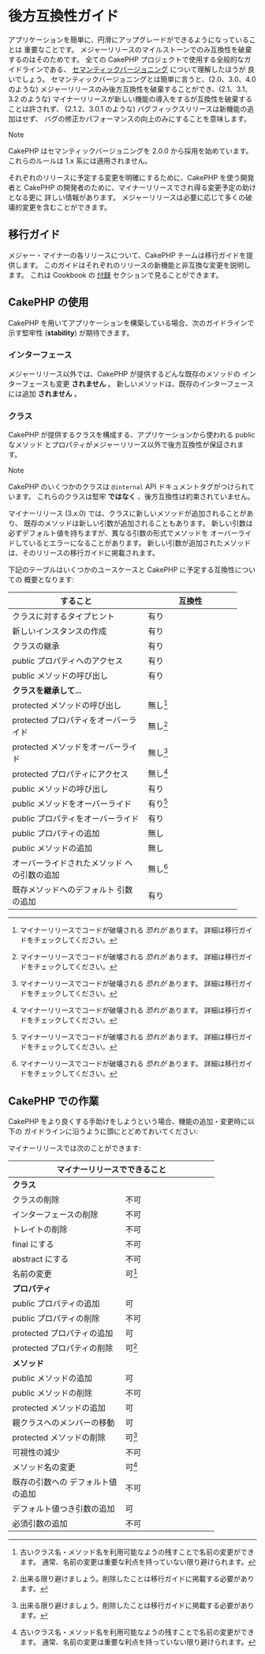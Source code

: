 # 後方互換性ガイド

アプリケーションを簡単に、円滑にアップグレードができるようになっていることは
重要なことです。
メジャーリリースのマイルストーンでのみ互換性を破棄するのはそのためです。
全ての CakePHP プロジェクトで使用する全般的なガイドラインである、
[セマンティックバージョニング](https://semver.org/) について理解したほうが
良いでしょう。
セマンティックバージョニングとは簡単に言うと、(2.0、3.0、4.0 のような)
メジャーリリースのみ後方互換性を破棄することができ、(2.1、3.1、3.2 のような)
マイナーリリースが新しい機能の導入をするが互換性を破棄することは許されず、
(2.1.2、3.0.1 のような) バグフィックスリリースは新機能の追加はせず、
バグの修正かパフォーマンスの向上のみにすることを意味します。

> [!NOTE]
> CakePHP はセマンティックバージョニングを 2.0.0 から採用を始めています。
> これらのルールは 1.x 系には適用されません。

それぞれのリリースに予定する変更を明確にするために、CakePHP を使う開発者と
CakePHP の開発者のために、マイナーリリースでされ得る変更予定の助けとなる更に
詳しい情報があります。
メジャーリリースは必要に応じて多くの破壊的変更を含むことができます。

## 移行ガイド

メジャー・マイナーの各リリースについて、CakePHP チームは移行ガイドを提供します。
このガイドはそれぞれのリリースの新機能と非互換な変更を説明します。
これは Cookbook の [付録](../appendices) セクションで見ることができます。

## CakePHP の使用

CakePHP を用いてアプリケーションを構築している場合、次のガイドラインで示す堅牢性
(**stability**) が期待できます。

### インターフェース

メジャーリリース以外では、CakePHP が提供するどんな既存のメソッドの
インターフェースも変更 **されません** 。
新しいメソッドは、既存のインターフェースには追加 **されません** 。

### クラス

CakePHP が提供するクラスを構成する、アプリケーションから使われる public なメソッド
とプロパティがメジャーリリース以外で後方互換性が保証されます。

> [!NOTE]
> CakePHP のいくつかのクラスは `@internal` API ドキュメントタグがつけられています。
> これらのクラスは堅牢 **ではなく** 、後方互換性は約束されていません。

マイナーリリース (3.x.0) では、クラスに新しいメソッドが追加されることがあり、
既存のメソッドは新しい引数が追加されることもあります。
新しい引数は必ずデフォルト値を持ちますが、異なる引数の形式でメソッドを
オーバーライドしているとエラーになることがあります。
新しい引数が追加されたメソッドは、そのリリースの移行ガイドに掲載されます。

下記のテーブルはいくつかのユースケースと CakePHP に予定する互換性についての
概要となります:

<table style="width:92%;">
<colgroup>
<col style="width: 54%" />
<col style="width: 37%" />
</colgroup>
<thead>
<tr>
<th>すること</th>
<th>互換性</th>
</tr>
</thead>
<tbody>
<tr>
<td>クラスに対するタイプヒント</td>
<td>有り</td>
</tr>
<tr>
<td>新しいインスタンスの作成</td>
<td>有り</td>
</tr>
<tr>
<td>クラスの継承</td>
<td>有り</td>
</tr>
<tr>
<td>public プロパティへのアクセス</td>
<td>有り</td>
</tr>
<tr>
<td>public メソッドの呼び出し</td>
<td>有り</td>
</tr>
<tr>
<td colspan="2"><strong>クラスを継承して...</strong></td>
</tr>
<tr>
<td>protected メソッドの呼び出し</td>
<td>無し<a href="#fn1" class="footnote-ref" id="fnref1" role="doc-noteref"><sup>1</sup></a></td>
</tr>
<tr>
<td>protected プロパティをオーバーライド</td>
<td>無し<a href="#fn2" class="footnote-ref" id="fnref2" role="doc-noteref"><sup>2</sup></a></td>
</tr>
<tr>
<td>protected メソッドをオーバーライド</td>
<td>無し<a href="#fn3" class="footnote-ref" id="fnref3" role="doc-noteref"><sup>3</sup></a></td>
</tr>
<tr>
<td>protected プロパティにアクセス</td>
<td>無し<a href="#fn4" class="footnote-ref" id="fnref4" role="doc-noteref"><sup>4</sup></a></td>
</tr>
<tr>
<td>public メソッドの呼び出し</td>
<td>有り</td>
</tr>
<tr>
<td>public メソッドをオーバーライド</td>
<td>有り<a href="#fn5" class="footnote-ref" id="fnref5" role="doc-noteref"><sup>5</sup></a></td>
</tr>
<tr>
<td>public プロパティをオーバーライド</td>
<td>有り</td>
</tr>
<tr>
<td>public プロパティの追加</td>
<td>無し</td>
</tr>
<tr>
<td>public メソッドの追加</td>
<td>無し</td>
</tr>
<tr>
<td>オーバーライドされたメソッド
への引数の追加</td>
<td>無し<a href="#fn6" class="footnote-ref" id="fnref6" role="doc-noteref"><sup>6</sup></a></td>
</tr>
<tr>
<td>既存メソッドへのデフォルト
引数の追加</td>
<td>有り</td>
</tr>
</tbody>
</table>
<section id="footnotes" class="footnotes footnotes-end-of-document" role="doc-endnotes">
<hr />
<ol>
<li id="fn1"><p>マイナーリリースでコードが破壊される <em>恐れが</em> あります。
詳細は移行ガイドをチェックしてください。<a href="#fnref1" class="footnote-back" role="doc-backlink">↩︎</a></p></li>
<li id="fn2"><p>マイナーリリースでコードが破壊される <em>恐れが</em> あります。
詳細は移行ガイドをチェックしてください。<a href="#fnref2" class="footnote-back" role="doc-backlink">↩︎</a></p></li>
<li id="fn3"><p>マイナーリリースでコードが破壊される <em>恐れが</em> あります。
詳細は移行ガイドをチェックしてください。<a href="#fnref3" class="footnote-back" role="doc-backlink">↩︎</a></p></li>
<li id="fn4"><p>マイナーリリースでコードが破壊される <em>恐れが</em> あります。
詳細は移行ガイドをチェックしてください。<a href="#fnref4" class="footnote-back" role="doc-backlink">↩︎</a></p></li>
<li id="fn5"><p>マイナーリリースでコードが破壊される <em>恐れが</em> あります。
詳細は移行ガイドをチェックしてください。<a href="#fnref5" class="footnote-back" role="doc-backlink">↩︎</a></p></li>
<li id="fn6"><p>マイナーリリースでコードが破壊される <em>恐れが</em> あります。
詳細は移行ガイドをチェックしてください。<a href="#fnref6" class="footnote-back" role="doc-backlink">↩︎</a></p></li>
</ol>
</section>

## CakePHP での作業

CakePHP をより良くする手助けをしようという場合、機能の追加・変更時に以下の
ガイドラインに沿うように頭にとどめておいてください:

マイナーリリースでは次のことができます:

<table style="width:83%;">
<colgroup>
<col style="width: 45%" />
<col style="width: 37%" />
</colgroup>
<thead>
<tr>
<th colspan="2">マイナーリリースでできること</th>
</tr>
</thead>
<tbody>
<tr>
<td colspan="2"><strong>クラス</strong></td>
</tr>
<tr>
<td>クラスの削除</td>
<td>不可</td>
</tr>
<tr>
<td>インターフェースの削除</td>
<td>不可</td>
</tr>
<tr>
<td>トレイトの削除</td>
<td>不可</td>
</tr>
<tr>
<td>final にする</td>
<td>不可</td>
</tr>
<tr>
<td>abstract にする</td>
<td>不可</td>
</tr>
<tr>
<td>名前の変更</td>
<td>可<a href="#fn1" class="footnote-ref" id="fnref1" role="doc-noteref"><sup>1</sup></a></td>
</tr>
<tr>
<td colspan="2"><strong>プロパティ</strong></td>
</tr>
<tr>
<td>public プロパティの追加</td>
<td>可</td>
</tr>
<tr>
<td>public プロパティの削除</td>
<td>不可</td>
</tr>
<tr>
<td>protected プロパティの追加</td>
<td>可</td>
</tr>
<tr>
<td>protected プロパティの削除</td>
<td>可<a href="#fn2" class="footnote-ref" id="fnref2" role="doc-noteref"><sup>2</sup></a></td>
</tr>
<tr>
<td colspan="2"><strong>メソッド</strong></td>
</tr>
<tr>
<td>public メソッドの追加</td>
<td>可</td>
</tr>
<tr>
<td>public メソッドの削除</td>
<td>不可</td>
</tr>
<tr>
<td>protected メソッドの追加</td>
<td>可</td>
</tr>
<tr>
<td>親クラスへのメンバーの移動</td>
<td>可</td>
</tr>
<tr>
<td>protected メソッドの削除</td>
<td>可<a href="#fn3" class="footnote-ref" id="fnref3" role="doc-noteref"><sup>3</sup></a></td>
</tr>
<tr>
<td>可視性の減少</td>
<td>不可</td>
</tr>
<tr>
<td>メソッド名の変更</td>
<td>可<a href="#fn4" class="footnote-ref" id="fnref4" role="doc-noteref"><sup>4</sup></a></td>
</tr>
<tr>
<td>既存の引数への
デフォルト値の追加</td>
<td>不可</td>
</tr>
<tr>
<td>デフォルト値つき引数の追加</td>
<td>可</td>
</tr>
<tr>
<td>必須引数の追加</td>
<td>不可</td>
</tr>
</tbody>
</table>
<section id="footnotes" class="footnotes footnotes-end-of-document" role="doc-endnotes">
<hr />
<ol>
<li id="fn1"><p>古いクラス名・メソッド名を利用可能なようの残すことで名前の変更ができます。
通常、名前の変更は重要な利点を持っていない限り避けられます。<a href="#fnref1" class="footnote-back" role="doc-backlink">↩︎</a></p></li>
<li id="fn2"><p>出来る限り避けましょう。削除したことは移行ガイドに掲載する必要があります。<a href="#fnref2" class="footnote-back" role="doc-backlink">↩︎</a></p></li>
<li id="fn3"><p>出来る限り避けましょう。削除したことは移行ガイドに掲載する必要があります。<a href="#fnref3" class="footnote-back" role="doc-backlink">↩︎</a></p></li>
<li id="fn4"><p>古いクラス名・メソッド名を利用可能なようの残すことで名前の変更ができます。
通常、名前の変更は重要な利点を持っていない限り避けられます。<a href="#fnref4" class="footnote-back" role="doc-backlink">↩︎</a></p></li>
</ol>
</section>
